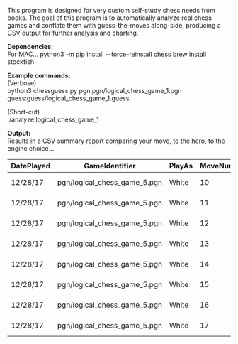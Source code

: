 This program is designed for very custom self-study chess needs from books.  The goal of this program is to automatically analyze real chess games and conflate them with guess-the-moves along-side, producing a CSV output for further analysis and charting.  

**Dependencies:**  
For MAC...
python3 -m pip install --force-reinstall chess
brew install stockfish

**Example commands:**  
(Verbose)  
python3 chessguess.py pgn:pgn/logical_chess_game_1.pgn guess:guess/logical_chess_game_1.guess

(Short-cut)  
./analyze logical_chess_game_1  

**Output:**  
Results in a CSV summary report comparing your move, to the hero, to the engine choice...  

|DatePlayed|GameIdentifier              |PlayAs|MoveNum|GuessMove|ActualMove|BestMove|GuessScore|ActualScore|BestScore|GuessMate|ActualMate|BestMate|PreGuessBoardFEN                                                    |PostGuessBoardFEN                                                 |PostActualBoardFEN                                                  |
|----------|----------------------------|------|-------|---------|----------|--------|----------|-----------|---------|---------|----------|--------|--------------------------------------------------------------------|------------------------------------------------------------------|--------------------------------------------------------------------|
|12/28/17  |pgn/logical_chess_game_5.pgn|White |10     |Qd4      |Qc2       |Qc2     |0.79      |2.17       |2.17     |         |          |        |r1bq1rk1/ppppnppp/8/3PP3/1bB1n3/2N2N2/PP3PPP/R1BQK2R w KQ - 1 10    |r1bq1rk1/ppppnppp/8/3PP3/1bBQn3/2N2N2/PP3PPP/R1B1K2R b KQ - 2 10  |r1bq1rk1/ppppnppp/8/3PP3/1bB1n3/2N2N2/PPQ2PPP/R1B1K2R b KQ - 2 10   |
|12/28/17  |pgn/logical_chess_game_5.pgn|White |11     |bxc3     |bxc3      |bxc3    |2.18      |2.18       |2.18     |         |          |        |r1bq1rk1/ppppnppp/8/3PP3/1bB5/2n2N2/PPQ2PPP/R1B1K2R w KQ - 0 11     |r1bq1rk1/ppppnppp/8/3PP3/1bB5/2P2N2/P1Q2PPP/R1B1K2R b KQ - 0 11   |r1bq1rk1/ppppnppp/8/3PP3/1bB5/2P2N2/P1Q2PPP/R1B1K2R b KQ - 0 11     |
|12/28/17  |pgn/logical_chess_game_5.pgn|White |12     |Ng5      |Ng5       |Ng5     |3.22      |3.22       |3.22     |         |          |        |r1bq1rk1/ppppnppp/8/2bPP3/2B5/2P2N2/P1Q2PPP/R1B1K2R w KQ - 1 12     |r1bq1rk1/ppppnppp/8/2bPP1N1/2B5/2P5/P1Q2PPP/R1B1K2R b KQ - 2 12   |r1bq1rk1/ppppnppp/8/2bPP1N1/2B5/2P5/P1Q2PPP/R1B1K2R b KQ - 2 12     |
|12/28/17  |pgn/logical_chess_game_5.pgn|White |13     |e6       |h4        |h4      |-0.89     |3.38       |3.38     |         |          |        |r1bq1rk1/pppp1ppp/6n1/2bPP1N1/2B5/2P5/P1Q2PPP/R1B1K2R w KQ - 3 13   |r1bq1rk1/pppp1ppp/4P1n1/2bP2N1/2B5/2P5/P1Q2PPP/R1B1K2R b KQ - 0 13|r1bq1rk1/pppp1ppp/6n1/2bPP1N1/2B4P/2P5/P1Q2PP1/R1B1K2R b KQ - 0 13  |
|12/28/17  |pgn/logical_chess_game_5.pgn|White |14     |h5       |d6        |d6      |5.09      |9.23       |9.23     |         |          |        |r1bq1rk1/pppp1pp1/6np/2bPP1N1/2B4P/2P5/P1Q2PP1/R1B1K2R w KQ - 0 14  |r1bq1rk1/pppp1pp1/6np/2bPP1NP/2B5/2P5/P1Q2PP1/R1B1K2R b KQ - 0 14 |r1bq1rk1/pppp1pp1/3P2np/2b1P1N1/2B4P/2P5/P1Q2PP1/R1B1K2R b KQ - 0 14|
|12/28/17  |pgn/logical_chess_game_5.pgn|White |15     |Qxg6     |hxg5      |Qxg6    |          |           |         |6        |6         |6       |r1bq1rk1/pppp1pp1/3P2n1/2b1P1p1/2B4P/2P5/P1Q2PP1/R1B1K2R w KQ - 0 15|r1bq1rk1/pppp1pp1/3P2Q1/2b1P1p1/2B4P/2P5/P4PP1/R1B1K2R b KQ - 0 15|r1bq1rk1/pppp1pp1/3P2n1/2b1P1P1/2B5/2P5/P1Q2PP1/R1B1K2R b KQ - 0 15 |
|12/28/17  |pgn/logical_chess_game_5.pgn|White |16     |Qxg6     |Qxg6      |Qxg6    |          |           |         |4        |4         |4       |r1bqr1k1/pppp1pp1/3P2n1/2b1P1P1/2B5/2P5/P1Q2PP1/R1B1K2R w KQ - 1 16 |r1bqr1k1/pppp1pp1/3P2Q1/2b1P1P1/2B5/2P5/P4PP1/R1B1K2R b KQ - 0 16 |r1bqr1k1/pppp1pp1/3P2Q1/2b1P1P1/2B5/2P5/P4PP1/R1B1K2R b KQ - 0 16   |
|12/28/17  |pgn/logical_chess_game_5.pgn|White |17     |Kf1      |Kf1       |Be3     |          |           |         |10       |10        |3       |r1bq2k1/pppp1pp1/3P2Q1/2b1r1P1/2B5/2P5/P4PP1/R1B1K2R w KQ - 0 17    |r1bq2k1/pppp1pp1/3P2Q1/2b1r1P1/2B5/2P5/P4PP1/R1B2K1R b - - 1 17   |r1bq2k1/pppp1pp1/3P2Q1/2b1r1P1/2B5/2P5/P4PP1/R1B2K1R b - - 1 17     |

